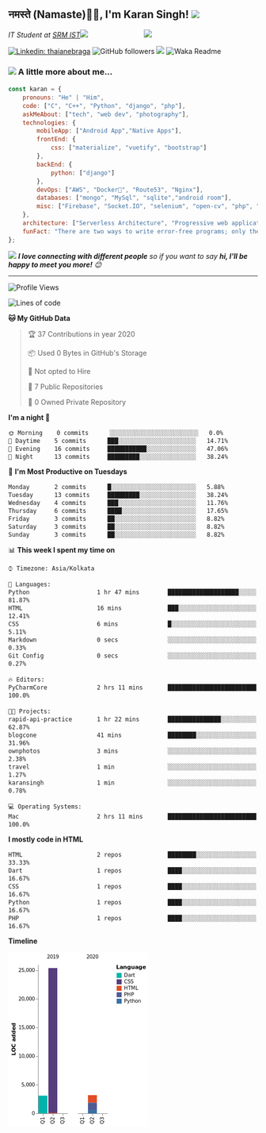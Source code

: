 <h2>नमस्ते (Namaste)🙏🏻, I'm Karan Singh! <img src="https://media.giphy.com/media/12oufCB0MyZ1Go/giphy.gif" width="50"></h2>
<img align='right' src="https://media.giphy.com/media/M9gbBd9nbDrOTu1Mqx/giphy.gif" width="230">
<p><em>IT Student at <a href="https://www.srmist.edu.in/">SRM IST</a><img src="https://media.giphy.com/media/WUlplcMpOCEmTGBtBW/giphy.gif" width="30"> 
</em></p>


[![Linkedin: thaianebraga](https://img.shields.io/badge/-karan-blue?style=flat-square&logo=Linkedin&logoColor=white&link=https://www.linkedin.com/in/karan-singh-376204160/)](https://www.linkedin.com/in/karan-singh-376204160/)
![GitHub followers](https://img.shields.io/github/followers/karan06126?label=Follow&style=social)
![](https://visitor-badge.glitch.me/badge?page_id=karan06126.karan06126)
![Waka Readme](https://github.com/karan06126/karan06126/workflows/Waka%20Readme/badge.svg)

### <img src="https://media.giphy.com/media/VgCDAzcKvsR6OM0uWg/giphy.gif" width="50"> A little more about me...  

```javascript
const karan = {
    pronouns: "He" | "Him",
    code: ["C", "C++", "Python", "django", "php"],
    askMeAbout: ["tech", "web dev", "photography"],
    technologies: {
        mobileApp: ["Android App","Native Apps"],
        frontEnd: {
            css: ["materialize", "vuetify", "bootstrap"]
        },
        backEnd: {
            python: ["django"]
        },
        devOps: ["AWS", "Docker🐳", "Route53", "Nginx"],
        databases: ["mongo", "MySql", "sqlite","android room"],
        misc: ["Firebase", "Socket.IO", "selenium", "open-cv", "php", "SuiteApp"]
    },
    architecture: ["Serverless Architecture", "Progressive web applications", "Single page applications"],
    funFact: "There are two ways to write error-free programs; only the third one works"
};
```

<img src="https://media.giphy.com/media/LnQjpWaON8nhr21vNW/giphy.gif" width="60"> <em><b>I love connecting with different people</b> so if you want to say <b>hi, I'll be happy to meet you more!</b> 😊</em>

---

<!--START_SECTION:waka-->
![Profile Views](http://img.shields.io/badge/Profile%20Views-134-blue)

![Lines of code](https://img.shields.io/badge/From%20Hello%20World%20I've%20written-3785%20Lines%20of%20code-blue)

**🐱 My GitHub Data** 

> 🏆 37 Contributions in year 2020
 > 
> 📦 Used 0 Bytes in GitHub's Storage 
 > 
> 🚫 Not opted to Hire
 > 
> 📜 7 Public Repositories 
 > 
> 🔑 0 Owned Private Repository 
 > 
**I'm a night 🦉** 

```text
🌞 Morning    0 commits      ░░░░░░░░░░░░░░░░░░░░░░░░░   0.0% 
🌆 Daytime    5 commits      ███░░░░░░░░░░░░░░░░░░░░░░   14.71% 
🌃 Evening    16 commits     ███████████░░░░░░░░░░░░░░   47.06% 
🌙 Night      13 commits     █████████░░░░░░░░░░░░░░░░   38.24%

```
📅 **I'm Most Productive on Tuesdays** 

```text
Monday       2 commits      █░░░░░░░░░░░░░░░░░░░░░░░░   5.88% 
Tuesday      13 commits     █████████░░░░░░░░░░░░░░░░   38.24% 
Wednesday    4 commits      ███░░░░░░░░░░░░░░░░░░░░░░   11.76% 
Thursday     6 commits      ████░░░░░░░░░░░░░░░░░░░░░   17.65% 
Friday       3 commits      ██░░░░░░░░░░░░░░░░░░░░░░░   8.82% 
Saturday     3 commits      ██░░░░░░░░░░░░░░░░░░░░░░░   8.82% 
Sunday       3 commits      ██░░░░░░░░░░░░░░░░░░░░░░░   8.82%

```


📊 **This week I spent my time on** 

```text
⌚︎ Timezone: Asia/Kolkata

💬 Languages: 
Python                   1 hr 47 mins        ████████████████████░░░░░   81.87% 
HTML                     16 mins             ███░░░░░░░░░░░░░░░░░░░░░░   12.41% 
CSS                      6 mins              █░░░░░░░░░░░░░░░░░░░░░░░░   5.11% 
Markdown                 0 secs              ░░░░░░░░░░░░░░░░░░░░░░░░░   0.33% 
Git Config               0 secs              ░░░░░░░░░░░░░░░░░░░░░░░░░   0.27%

🔥 Editors: 
PyCharmCore              2 hrs 11 mins       █████████████████████████   100.0%

🐱‍💻 Projects: 
rapid-api-practice       1 hr 22 mins        ███████████████░░░░░░░░░░   62.87% 
blogcone                 41 mins             ████████░░░░░░░░░░░░░░░░░   31.96% 
ownphotos                3 mins              ░░░░░░░░░░░░░░░░░░░░░░░░░   2.38% 
travel                   1 min               ░░░░░░░░░░░░░░░░░░░░░░░░░   1.27% 
karansingh               1 min               ░░░░░░░░░░░░░░░░░░░░░░░░░   0.78%

💻 Operating Systems: 
Mac                      2 hrs 11 mins       █████████████████████████   100.0%

```

**I mostly code in HTML** 

```text
HTML                     2 repos             ████████░░░░░░░░░░░░░░░░░   33.33% 
Dart                     1 repos             ████░░░░░░░░░░░░░░░░░░░░░   16.67% 
CSS                      1 repos             ████░░░░░░░░░░░░░░░░░░░░░   16.67% 
Python                   1 repos             ████░░░░░░░░░░░░░░░░░░░░░   16.67% 
PHP                      1 repos             ████░░░░░░░░░░░░░░░░░░░░░   16.67%

```


**Timeline**

![Chart not found](https://github.com/karan06126/karan06126/blob/master/charts/bar_graph.png) 


<!--END_SECTION:waka-->
